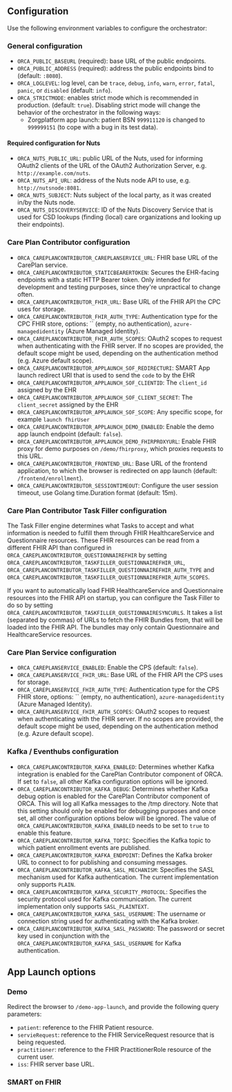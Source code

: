 ## Configuration
Use the following environment variables to configure the orchestrator:


### General configuration
- `ORCA_PUBLIC_BASEURL` (required): base URL of the public endpoints.
- `ORCA_PUBLIC_ADDRESS` (required): address the public endpoints bind to (default: `:8080`).
- `ORCA_LOGLEVEL`: log level, can be `trace`, `debug`, `info`, `warn`, `error`, `fatal`, `panic`, or `disabled` (default: `info`).
- `ORCA_STRICTMODE`: enables strict mode which is recommended in production. (default: `true`).
   Disabling strict mode will change the behavior of the orchestrator in the following ways:
   - Zorgplatform app launch: patient BSN `999911120` is changed to `999999151` (to cope with a bug in its test data).

#### Required configuration for Nuts
- `ORCA_NUTS_PUBLIC_URL`: public URL of the Nuts, used for informing OAuth2 clients of the URL of the OAuth2 Authorization Server, e.g. `http://example.com/nuts`.
- `ORCA_NUTS_API_URL`: address of the Nuts node API to use, e.g. `http://nutsnode:8081`.
- `ORCA_NUTS_SUBJECT`: Nuts subject of the local party, as it was created in/by the Nuts node.
- `ORCA_NUTS_DISCOVERYSERVICE`: ID of the Nuts Discovery Service that is used for CSD lookups (finding (local) care organizations and looking up their endpoints).

### Care Plan Contributor configuration
- `ORCA_CAREPLANCONTRIBUTOR_CAREPLANSERVICE_URL`: FHIR base URL of the CarePlan service.
- `ORCA_CAREPLANCONTRIBUTOR_STATICBEARERTOKEN`: Secures the EHR-facing endpoints with a static HTTP Bearer token. Only intended for development and testing purposes, since they're unpractical to change often.
- `ORCA_CAREPLANCONTRIBUTOR_FHIR_URL`: Base URL of the FHIR API the CPC uses for storage.
- `ORCA_CAREPLANCONTRIBUTOR_FHIR_AUTH_TYPE`: Authentication type for the CPC FHIR store, options: `` (empty, no authentication), `azure-managedidentity` (Azure Managed Identity).
- `ORCA_CAREPLANCONTRIBUTOR_FHIR_AUTH_SCOPES`: OAuth2 scopes to request when authenticating with the FHIR server. If no scopes are provided, the default scope might be used, depending on the authentication method (e.g. Azure default scope).
- `ORCA_CAREPLANCONTRIBUTOR_APPLAUNCH_SOF_REDIRECTURI`: SMART App launch redirect URI that is used to send the `code` to by the EHR
- `ORCA_CAREPLANCONTRIBUTOR_APPLAUNCH_SOF_CLIENTID`:  The `client_id` assigned by the EHR
- `ORCA_CAREPLANCONTRIBUTOR_APPLAUNCH_SOF_CLIENT_SECRET`: The `client_secret` assigned by the EHR
- `ORCA_CAREPLANCONTRIBUTOR_APPLAUNCH_SOF_SCOPE`: Any specific scope, for example `launch fhirUser`
- `ORCA_CAREPLANCONTRIBUTOR_APPLAUNCH_DEMO_ENABLED`: Enable the demo app launch endpoint (default: `false`).
- `ORCA_CAREPLANCONTRIBUTOR_APPLAUNCH_DEMO_FHIRPROXYURL`: Enable FHIR proxy for demo purposes on `/demo/fhirproxy`, which proxies requests to this URL.
- `ORCA_CAREPLANCONTRIBUTOR_FRONTEND_URL`: Base URL of the frontend application, to which the browser is redirected on app launch (default: `/frontend/enrollment`).
- `ORCA_CAREPLANCONTRIBUTOR_SESSIONTIMEOUT`: Configure the user session timeout, use Golang time.Duration format (default: 15m).

### Care Plan Contributor Task Filler configuration
The Task Filler engine determines what Tasks to accept and what information is needed to fulfill them through FHIR HealthcareService and Questionnaire resources.
These FHIR resources can be read from a different FHIR API than configured in `ORCA_CAREPLANCONTRIBUTOR_QUESTIONNAIREFHIR` by setting 
`ORCA_CAREPLANCONTRIBUTOR_TASKFILLER_QUESTIONNAIREFHIR_URL`, `ORCA_CAREPLANCONTRIBUTOR_TASKFILLER_QUESTIONNAIREFHIR_AUTH_TYPE` and `ORCA_CAREPLANCONTRIBUTOR_TASKFILLER_QUESTIONNAIREFHIR_AUTH_SCOPES`.

If you want to automatically load FHIR HealthcareService and Questionnaire resources into the FHIR API on startup,
you can configure the Task Filler to do so by setting `ORCA_CAREPLANCONTRIBUTOR_TASKFILLER_QUESTIONNAIRESYNCURLS`.
It takes a list (separated by commas) of URLs to fetch the FHIR Bundles from, that will be loaded into the FHIR API.
The bundles may only contain Questionnaire and HealthcareService resources.

### Care Plan Service configuration
- `ORCA_CAREPLANSERVICE_ENABLED`: Enable the CPS (default: `false`).
- `ORCA_CAREPLANSERVICE_FHIR_URL`: Base URL of the FHIR API the CPS uses for storage.
- `ORCA_CAREPLANSERVICE_FHIR_AUTH_TYPE`: Authentication type for the CPS FHIR store, options: `` (empty, no authentication), `azure-managedidentity` (Azure Managed Identity).
- `ORCA_CAREPLANSERVICE_FHIR_AUTH_SCOPES`: OAuth2 scopes to request when authenticating with the FHIR server. If no scopes are provided, the default scope might be used, depending on the authentication method (e.g. Azure default scope).

### Kafka / Eventhubs configuration

* `ORCA_CAREPLANCONTRIBUTOR_KAFKA_ENABLED`: Determines whether Kafka integration is enabled for the CarePlan Contributor component of ORCA. If set to `false`, all other Kafka configuration options will be ignored.
* `ORCA_CAREPLANCONTRIBUTOR_KAFKA_DEBUG`: Determines whether Kafka debug option is enabled for the CarePlan Contributor component of ORCA. This will log all Kafka messages to the /tmp directory. Note that this setting should only be enabled for debugging purposes and once set, all other configuration options below will be ignored. The value of `ORCA_CAREPLANCONTRIBUTOR_KAFKA_ENABLED` needs to be set to `true` to enable this feature.
* `ORCA_CAREPLANCONTRIBUTOR_KAFKA_TOPIC`: Specifies the Kafka topic to which patient enrollment events are published.
* `ORCA_CAREPLANCONTRIBUTOR_KAFKA_ENDPOINT`: Defines the Kafka broker URL to connect to for publishing and consuming messages.
* `ORCA_CAREPLANCONTRIBUTOR_KAFKA_SASL_MECHANISM`: Specifies the SASL mechanism used for Kafka authentication. The current implementation only supports `PLAIN`.
* `ORCA_CAREPLANCONTRIBUTOR_KAFKA_SECURITY_PROTOCOL`: Specifies the security protocol used for Kafka communication. The current implementation only supports `SASL_PLAINTEXT`.
* `ORCA_CAREPLANCONTRIBUTOR_KAFKA_SASL_USERNAME`: The username or connection string used for authenticating with the Kafka broker. 
* `ORCA_CAREPLANCONTRIBUTOR_KAFKA_SASL_PASSWORD`: The password or secret key used in conjunction with the `ORCA_CAREPLANCONTRIBUTOR_KAFKA_SASL_USERNAME` for Kafka authentication.

## App Launch options

### Demo

Redirect the browser to `/demo-app-launch`, and provide the following query parameters:

- `patient`: reference to the FHIR Patient resource.
- `servieRequest`: reference to the FHIR ServiceRequest resource that is being requested.
- `practitioner`: reference to the FHIR PractitionerRole resource of the current user.
- `iss`: FHIR server base URL.

### SMART on FHIR